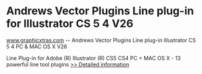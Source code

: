 # Andrews Vector Plugins Line plug-in for Illustrator CS 5 4 V26
www.graphicxtras.com -- Andrews Vector Plugins Line plug-in Illustrator CS 5 4 PC & MAC OS X V26

Line Plug-in for Adobe (R) Illustrator (R) CS5 CS4 PC + MAC OS X - 13 powerful line tool plugins
[>> Detailed information](https://secure.shareit.com/shareit/product.html?productid=300469601&affiliateid=200057808)
